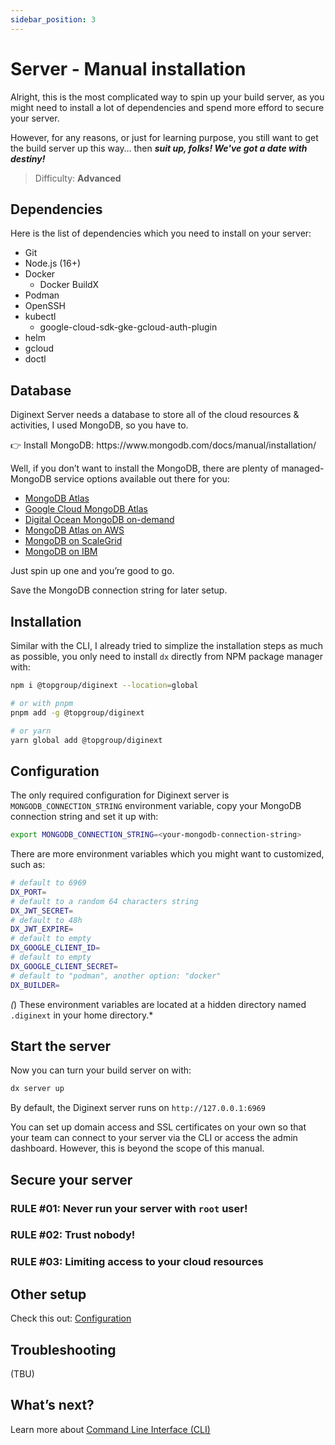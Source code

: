 ```yaml
---
sidebar_position: 3
---
```


# Server - Manual installation

Alright, this is the most complicated way to spin up your build server, as you might need to install a lot of dependencies and spend more efford to secure your server.

However, for any reasons, or just for learning purpose, you still want to get the build server up this way… then ***suit up, folks! We've got a date with destiny!***

> Difficulty: **Advanced**
> 

## Dependencies

Here is the list of dependencies which you need to install on your server:

- Git
- Node.js (16+)
- Docker
    - Docker BuildX
- Podman
- OpenSSH
- kubectl
    - google-cloud-sdk-gke-gcloud-auth-plugin
- helm
- gcloud
- doctl

## Database

Diginext Server needs a database to store all of the cloud resources & activities, I used MongoDB, so you have to.

<aside>
👉 Install MongoDB: https://www.mongodb.com/docs/manual/installation/

</aside>

Well, if you don’t want to install the MongoDB, there are plenty of managed-MongoDB service options available out there for you:

- [MongoDB Atlas](https://www.mongodb.com/atlas/database)
- [Google Cloud MongoDB Atlas](https://cloud.google.com/mongodb)
- [Digital Ocean MongoDB on-demand](https://www.digitalocean.com/products/managed-databases-mongodb)
- [MongoDB Atlas on AWS](https://aws.amazon.com/vi/solutions/partners/mongodb-atlas/)
- [MongoDB on ScaleGrid](https://scalegrid.io/mongodb/)
- [MongoDB on IBM](https://www.ibm.com/cloud/databases-for-mongodb)

Just spin up one and you’re good to go.

Save the MongoDB connection string for later setup.

## Installation

Similar with the CLI, I already tried to simplize the installation steps as much as possible, you only need to install `dx` directly from NPM package manager with:

```bash
npm i @topgroup/diginext --location=global

# or with pnpm
pnpm add -g @topgroup/diginext

# or yarn
yarn global add @topgroup/diginext
```

## Configuration

The only required configuration for Diginext server is `MONGODB_CONNECTION_STRING` environment variable, copy your MongoDB connection string and set it up with:

```bash
export MONGODB_CONNECTION_STRING=<your-mongodb-connection-string>
```

There are more environment variables which you might want to customized, such as:

```bash
# default to 6969
DX_PORT=
# default to a random 64 characters string
DX_JWT_SECRET=
# default to 48h
DX_JWT_EXPIRE=
# default to empty
DX_GOOGLE_CLIENT_ID=
# default to empty
DX_GOOGLE_CLIENT_SECRET=
# default to "podman", another option: "docker"
DX_BUILDER=
```

*(*) These environment variables are located at a hidden directory named `.diginext` in your home directory.*

## Start the server

Now you can turn your build server on with:

```bash
dx server up
```

By default, the Diginext server runs on `http://127.0.0.1:6969`

You can set up domain access and SSL certificates on your own so that your team can connect to your server via the CLI or access the admin dashboard. However, this is beyond the scope of this manual.

## Secure your server

### RULE #01: Never run your server with `root` user!

### RULE #02: Trust nobody!

### RULE #03: Limiting access to your cloud resources

## Other setup

Check this out: [Configuration](https://www.notion.so/Configuration-d069c95f48404c19ae624cc20cf5314a?pvs=21) 

## Troubleshooting

(TBU)

## What’s next?

Learn more about [Command Line Interface (CLI)](https://www.notion.so/Command-Line-Interface-CLI-12d8c4a19afc4ac498d500edd67b6223?pvs=21)
